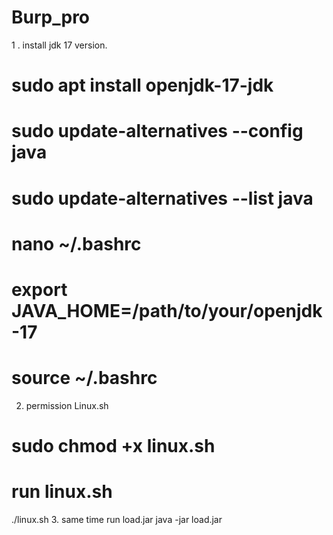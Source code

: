 # Burp_pro
1 . install jdk 17 version. 
# sudo apt install openjdk-17-jdk
# sudo update-alternatives --config java
# sudo update-alternatives --list java
# nano ~/.bashrc
# export JAVA_HOME=/path/to/your/openjdk-17
# source ~/.bashrc
2. permission Linux.sh 
# sudo chmod +x linux.sh
# run linux.sh
./linux.sh
3. same time run load.jar
java -jar load.jar

